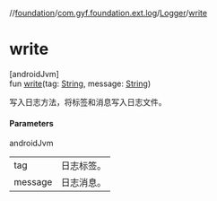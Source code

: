 //[foundation](../../../index.md)/[com.gyf.foundation.ext.log](../index.md)/[Logger](index.md)/[write](write.md)

# write

[androidJvm]\
fun [write](write.md)(tag: [String](https://kotlinlang.org/api/core/kotlin-stdlib/kotlin/-string/index.html), message: [String](https://kotlinlang.org/api/core/kotlin-stdlib/kotlin/-string/index.html))

写入日志方法，将标签和消息写入日志文件。

#### Parameters

androidJvm

| | |
|---|---|
| tag | 日志标签。 |
| message | 日志消息。 |
